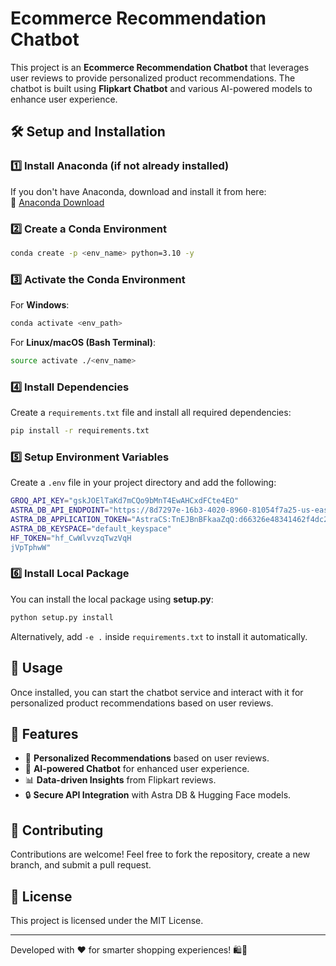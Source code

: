 # Ecommerce Recommendation Chatbot

This project is an **Ecommerce Recommendation Chatbot** that leverages user reviews to provide personalized product recommendations. The chatbot is built using **Flipkart Chatbot** and various AI-powered models to enhance user experience.

## 🛠️ Setup and Installation

### 1️⃣ Install Anaconda (if not already installed)
If you don't have Anaconda, download and install it from here:  
🔗 [Anaconda Download](https://www.anaconda.com/download/success)

### 2️⃣ Create a Conda Environment
```sh
conda create -p <env_name> python=3.10 -y
```

### 3️⃣ Activate the Conda Environment
For **Windows**:
```sh
conda activate <env_path>
```
For **Linux/macOS (Bash Terminal)**:
```sh
source activate ./<env_name>
```

### 4️⃣ Install Dependencies
Create a `requirements.txt` file and install all required dependencies:
```sh
pip install -r requirements.txt
```

### 5️⃣ Setup Environment Variables
Create a `.env` file in your project directory and add the following:
```sh
GROQ_API_KEY="gskJOElTaKd7mCQo9bMnT4EwAHCxdFCte4EO"
ASTRA_DB_API_ENDPOINT="https://8d7297e-16b3-4020-8960-81054f7a25-us-east-2.apps.astra.datastax.com"
ASTRA_DB_APPLICATION_TOKEN="AstraCS:TnEJBnBFkaaZqQ:d66326e48341462f4dc2ec8922b51fc7839c140a6b95a2dc06fbeeeead40c4cd"
ASTRA_DB_KEYSPACE="default_keyspace"
HF_TOKEN="hf_CwWlvvzqTwzVqH
jVpTphwW"
```

### 6️⃣ Install Local Package
You can install the local package using **setup.py**:
```sh
python setup.py install
```
Alternatively, add `-e .` inside `requirements.txt` to install it automatically.

## 🚀 Usage
Once installed, you can start the chatbot service and interact with it for personalized product recommendations based on user reviews.

## 📌 Features
- 🛒 **Personalized Recommendations** based on user reviews.
- 🤖 **AI-powered Chatbot** for enhanced user experience.
- 📊 **Data-driven Insights** from Flipkart reviews.
- 🔒 **Secure API Integration** with Astra DB & Hugging Face models.

## 🤝 Contributing
Contributions are welcome! Feel free to fork the repository, create a new branch, and submit a pull request.

## 📜 License
This project is licensed under the MIT License.

---
Developed with ❤️ for smarter shopping experiences! 🛍️🤖

